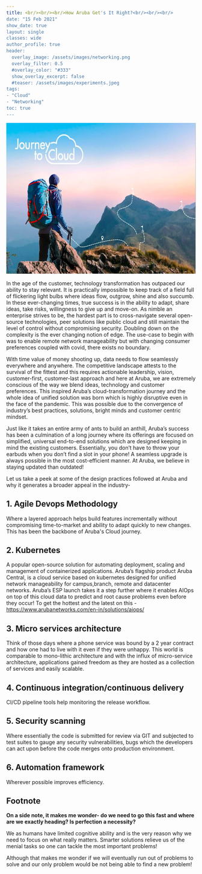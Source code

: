 ```yaml
---
title: <br/><br/><br/>How Aruba Get's It Right?<br/><br/><br/>
date: "15 Feb 2021"
show_date: true
layout: single
classes: wide
author_profile: true
header:
  overlay_image: /assets/images/networking.png
  overlay_filter: 0.5
  #overlay_color: "#333"
  show_overlay_excerpt: false
  #teaser: /assets/images/experiments.jpeg
tags:
- "Cloud"
- "Networking"
toc: true
---
```


<img src="/assets/images/cloudhike.png" alt="cloudhike" class="inline" width="800" height="400"/>

In the age of the customer, technology transformation has outpaced our ability to stay relevant. It is practically impossible to keep track of a field full of flickering light bulbs where ideas flow, outgrow, shine and also succumb. In these ever-changing times, true success is in the ability to adapt, share ideas, take risks, willingness to give up and move-on. As nimble an enterprise strives to be, the hardest part is to cross-navigate several open-source technologies, peer solutions like public cloud and still maintain the level of control without compromising security. Doubling down on the complexity is the ever changing notion of edge. The use-case to begin with was to enable remote network manageability but with changing consumer preferences coupled with covid, there exists no boundary.



With time value of money shooting up, data needs to flow seamlessly everywhere and anywhere. The competitive landscape attests to the survival of the fittest and this requires actionable leadership, vision, customer-first, customer-last approach and here at Aruba, we are extremely conscious of the way we blend ideas, technology and customer preferences. This inspired Aruba’s cloud-transformation journey and the whole idea of unified solution was born which is highly disruptive even in the face of the pandemic.  This was possible due to the convergence of industry’s best practices, solutions, bright minds and customer centric mindset.



Just like it takes an entire army of ants to build an anthill, Aruba’s success has been a culmination of a long journey where its offerings are focused on simplified, universal end-to-end solutions which are designed keeping in mind the existing customers. Essentially, you don’t have to throw your earbuds when you don’t find a slot in your phone! A seamless upgrade is always possible in the most cost-efficient manner. At Aruba, we believe in staying updated than outdated!

 

Let us take a peek at some of the design practices followed at Aruba and why it generates a broader appeal in the industry-   

   

## 1. Agile Devops Methodology 

Where a layered approach helps build features incrementally without compromising time-to-market and ability to adapt quickly to new changes. This has been the backbone of Aruba's Cloud journey.

## 2. Kubernetes

A popular open-source solution for automating deployment, scaling and management of containerized applications. Aruba’s flagship product Aruba Central, is a cloud service based on kubernetes designed for unified network manageability for campus,branch, remote and datacenter networks. Aruba’s ESP launch takes it a step further where it enables AIOps on top of this cloud data to predict and root cause problems even before they occur!  To get the hottest and the latest on this - https://www.arubanetworks.com/en-in/solutions/aiops/

## 3. Micro services architecture

Think of those days where a phone service was bound by a 2 year contract and how one had to live with it even if they were unhappy. This world is comparable to mono-lithic architecture and with the influx of micro-service architecture, applications gained freedom as they are hosted as a collection of services and easily scalable.

## 4. Continuous integration/continuous delivery

CI/CD pipeline tools help monitoring the release workflow. 


## 5. Security scanning

Where essentially the code is submitted for review via GIT and subjected to test suites to gauge any security vulnerabilities, bugs which the developers can act upon before the code merges onto production environment.


## 6. Automation framework

Wherever possible improves efficiency.


## Footnote 

**On a side note, it makes me wonder- do we need to go this fast and where are we exactly heading? Is perfection a necessity?**

We as humans have limited cognitive ability and is the very reason why we need to focus on what really matters.  Smarter solutions relieve us of the menial tasks so one can tackle the most important problems!  

Although that makes me wonder if we will eventually run out of problems to solve and our only problem would be not being able to find a new problem!
